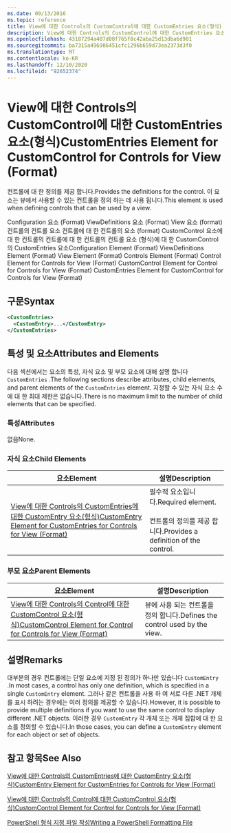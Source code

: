 ```yaml
---
ms.date: 09/13/2016
ms.topic: reference
title: View에 대한 Controls의 CustomControl에 대한 CustomEntries 요소(형식)
description: View에 대한 Controls의 CustomControl에 대한 CustomEntries 요소(형식)
ms.openlocfilehash: 43187294a407d08f765f8c42aba25d13dba6d901
ms.sourcegitcommit: ba7315a496986451cfc1296b659d73ea2373d3f0
ms.translationtype: MT
ms.contentlocale: ko-KR
ms.lasthandoff: 12/10/2020
ms.locfileid: "92652374"
---
```

# <a name="customentries-element-for-customcontrol-for-controls-for-view-format"></a><span data-ttu-id="e02e8-103">View에 대한 Controls의 CustomControl에 대한 CustomEntries 요소(형식)</span><span class="sxs-lookup"><span data-stu-id="e02e8-103">CustomEntries Element for CustomControl for Controls for View (Format)</span></span>

<span data-ttu-id="e02e8-104">컨트롤에 대 한 정의를 제공 합니다.</span><span class="sxs-lookup"><span data-stu-id="e02e8-104">Provides the definitions for the control.</span></span> <span data-ttu-id="e02e8-105">이 요소는 뷰에서 사용할 수 있는 컨트롤을 정의 하는 데 사용 됩니다.</span><span class="sxs-lookup"><span data-stu-id="e02e8-105">This element is used when defining controls that can be used by a view.</span></span>

<span data-ttu-id="e02e8-106">Configuration 요소 (Format) ViewDefinitions 요소 (Format) View 요소 (format) 컨트롤의 컨트롤 요소 컨트롤에 대 한 컨트롤의 요소 (format) CustomControl 요소에 대 한 컨트롤의 컨트롤에 대 한 컨트롤의 컨트롤 요소 (형식)에 대 한 CustomControl의 CustomEntries 요소</span><span class="sxs-lookup"><span data-stu-id="e02e8-106">Configuration Element (Format) ViewDefinitions Element (Format) View Element (Format) Controls Element (Format) Control Element for Controls for View (Format) CustomControl Element for Control for Controls for View (Format) CustomEntries Element for CustomControl for Controls for View (Format)</span></span>

## <a name="syntax"></a><span data-ttu-id="e02e8-107">구문</span><span class="sxs-lookup"><span data-stu-id="e02e8-107">Syntax</span></span>

```xml
<CustomEntries>
  <CustomEntry>...</CustomEntry>
</CustomEntries>
```

## <a name="attributes-and-elements"></a><span data-ttu-id="e02e8-108">특성 및 요소</span><span class="sxs-lookup"><span data-stu-id="e02e8-108">Attributes and Elements</span></span>

<span data-ttu-id="e02e8-109">다음 섹션에서는 요소의 특성, 자식 요소 및 부모 요소에 대해 설명 합니다 `CustomEntries` .</span><span class="sxs-lookup"><span data-stu-id="e02e8-109">The following sections describe attributes, child elements, and parent elements of the `CustomEntries` element.</span></span> <span data-ttu-id="e02e8-110">지정할 수 있는 자식 요소 수에 대 한 최대 제한은 없습니다.</span><span class="sxs-lookup"><span data-stu-id="e02e8-110">There is no maximum limit to the number of child elements that can be specified.</span></span>

### <a name="attributes"></a><span data-ttu-id="e02e8-111">특성</span><span class="sxs-lookup"><span data-stu-id="e02e8-111">Attributes</span></span>

<span data-ttu-id="e02e8-112">없음</span><span class="sxs-lookup"><span data-stu-id="e02e8-112">None.</span></span>

### <a name="child-elements"></a><span data-ttu-id="e02e8-113">자식 요소</span><span class="sxs-lookup"><span data-stu-id="e02e8-113">Child Elements</span></span>

|<span data-ttu-id="e02e8-114">요소</span><span class="sxs-lookup"><span data-stu-id="e02e8-114">Element</span></span>|<span data-ttu-id="e02e8-115">설명</span><span class="sxs-lookup"><span data-stu-id="e02e8-115">Description</span></span>|
|-------------|-----------------|
|[<span data-ttu-id="e02e8-116">View에 대한 Controls의 CustomEntries에 대한 CustomEntry 요소(형식)</span><span class="sxs-lookup"><span data-stu-id="e02e8-116">CustomEntry Element for CustomEntries for Controls for View (Format)</span></span>](./customentry-element-for-customentries-for-controls-for-view-format.md)|<span data-ttu-id="e02e8-117">필수적 요소입니다.</span><span class="sxs-lookup"><span data-stu-id="e02e8-117">Required element.</span></span><br /><br /> <span data-ttu-id="e02e8-118">컨트롤의 정의를 제공 합니다.</span><span class="sxs-lookup"><span data-stu-id="e02e8-118">Provides a definition of the control.</span></span>|

### <a name="parent-elements"></a><span data-ttu-id="e02e8-119">부모 요소</span><span class="sxs-lookup"><span data-stu-id="e02e8-119">Parent Elements</span></span>

|<span data-ttu-id="e02e8-120">요소</span><span class="sxs-lookup"><span data-stu-id="e02e8-120">Element</span></span>|<span data-ttu-id="e02e8-121">설명</span><span class="sxs-lookup"><span data-stu-id="e02e8-121">Description</span></span>|
|-------------|-----------------|
|[<span data-ttu-id="e02e8-122">View에 대한 Controls의 Control에 대한 CustomControl 요소(형식)</span><span class="sxs-lookup"><span data-stu-id="e02e8-122">CustomControl Element for Control for Controls for View (Format)</span></span>](./customcontrol-element-for-control-for-controls-for-view-format.md)|<span data-ttu-id="e02e8-123">뷰에 사용 되는 컨트롤을 정의 합니다.</span><span class="sxs-lookup"><span data-stu-id="e02e8-123">Defines the control used by the view.</span></span>|

## <a name="remarks"></a><span data-ttu-id="e02e8-124">설명</span><span class="sxs-lookup"><span data-stu-id="e02e8-124">Remarks</span></span>

<span data-ttu-id="e02e8-125">대부분의 경우 컨트롤에는 단일 요소에 지정 된 정의가 하나만 있습니다 `CustomEntry` .</span><span class="sxs-lookup"><span data-stu-id="e02e8-125">In most cases, a control has only one definition, which is specified in a single `CustomEntry` element.</span></span> <span data-ttu-id="e02e8-126">그러나 같은 컨트롤을 사용 하 여 서로 다른 .NET 개체를 표시 하려는 경우에는 여러 정의를 제공할 수 있습니다.</span><span class="sxs-lookup"><span data-stu-id="e02e8-126">However, it is possible to provide multiple definitions if you want to use the same control to display different .NET objects.</span></span> <span data-ttu-id="e02e8-127">이러한 경우 `CustomEntry` 각 개체 또는 개체 집합에 대 한 요소를 정의할 수 있습니다.</span><span class="sxs-lookup"><span data-stu-id="e02e8-127">In those cases, you can define a `CustomEntry` element for each object or set of objects.</span></span>

## <a name="see-also"></a><span data-ttu-id="e02e8-128">참고 항목</span><span class="sxs-lookup"><span data-stu-id="e02e8-128">See Also</span></span>

[<span data-ttu-id="e02e8-129">View에 대한 Controls의 CustomEntries에 대한 CustomEntry 요소(형식)</span><span class="sxs-lookup"><span data-stu-id="e02e8-129">CustomEntry Element for CustomEntries for Controls for View (Format)</span></span>](./customentry-element-for-customentries-for-controls-for-view-format.md)

[<span data-ttu-id="e02e8-130">View에 대한 Controls의 Control에 대한 CustomControl 요소(형식)</span><span class="sxs-lookup"><span data-stu-id="e02e8-130">CustomControl Element for Control for Controls for View (Format)</span></span>](./customcontrol-element-for-control-for-controls-for-view-format.md)

[<span data-ttu-id="e02e8-131">PowerShell 형식 지정 파일 작성</span><span class="sxs-lookup"><span data-stu-id="e02e8-131">Writing a PowerShell Formatting File</span></span>](./writing-a-powershell-formatting-file.md)
